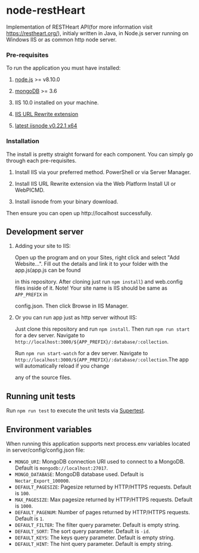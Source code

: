 # node-restHeart

Implementation of RESTHeart API(for more information visit https://restheart.org/), 
initialy written in Java, in Node.js server running on Windows IIS or as common http node server.

### Pre-requisites

To run the application you must have installed:

1) [node.js](https://nodejs.org/en/) >= v8.10.0 

2) [mongoDB](https://www.mongodb.com/) >= 3.6

3) IIS 10.0 installed on your machine.

4) [IIS URL Rewrite extension](https://www.iis.net/downloads/microsoft/url-rewrite)

5) [latest iisnode v0.22.1 x64](https://github.com/tjanczuk/iisnode/releases/download/v0.2.21/iisnode-full-v0.2.21-x64.msi)

### Installation

The install is pretty straight forward for each component. You can simply go through each pre-requisites.

1) Install IIS via your preferred method. PowerShell or via Server Manager.

2) Install IIS URL Rewrite extension via the Web Platform Install UI or WebPICMD.

3) Install iisnode from your binary download.

Then ensure you can open up http://localhost successfully.

## Development server

1) Adding your site to IIS:
    
    Open up the program and on your Sites, right click and select "Add Website...". Fill out the details and link it to your folder with the app.js(app.js can be found 
    
    in this repository. After cloning just run `npm install`) and web.config files inside of it. Note! Your site name is IIS should be same as `APP_PREFIX` in 
    
    config.json. Then click Browse in IIS Manager. 

2) Or you can run app just as http server without IIS:

    Just clone this repository and run `npm install`. Then run `npm run start` for a dev server. Navigate to `http://localhost:3000/${APP_PREFIX}/:database/:collection`.

    Run `npm run start-watch` for a dev server. Navigate to `http://localhost:3000/${APP_PREFIX}/:database/:collection`.The app will automatically reload if you change 
    
    any of the source files.

## Running unit tests

Run `npm run test` to execute the unit tests via [Supertest](https://github.com/visionmedia/supertest).

## Environment variables

When running this application supports next process.env variables located in server/config/config.json file:

- `MONGO_URI`: MongoDB connection URI used to connect to a MongoDB. Default is `mongodb://localhost:27017`.
- `MONGO_DATABASE`: MongoDB database used. Default is `Nectar_Export_100000`.
- `DEFAULT_PAGESIZE`: Pagesize returned by HTTP/HTTPS requests. Default is `100`.
- `MAX_PAGESIZE`: Max pagesize returned by HTTP/HTTPS requests. Default is `1000`.
- `DEFAULT_PAGENUM`: Number of pages returned by HTTP/HTTPS requests. Default is `1`.
- `DEFAULT_FILTER`: The filter query parameter. Default is empty string.
- `DEFAULT_SORT`: The sort query parameter. Default is `-id`.
- `DEFAULT_KEYS`: The keys query parameter. Default is empty string.
- `DEFAULT_HINT`: The hint query parameter. Default is empty string.
